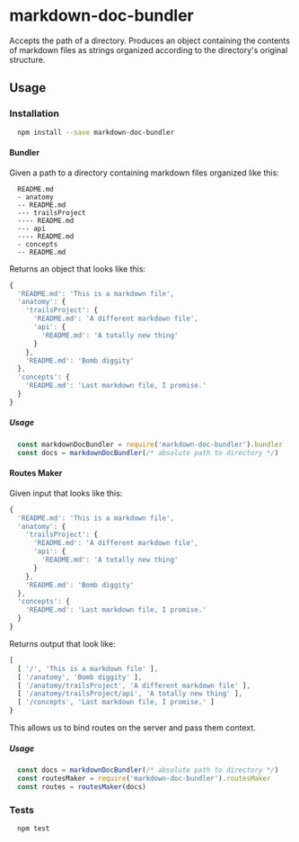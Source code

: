 # markdown-doc-bundler
Accepts the path of a directory. Produces an object containing the contents of
markdown files as strings organized according to the directory's original structure.

## Usage

### Installation
```sh
  npm install --save markdown-doc-bundler
```

#### Bundler

Given a path to a directory containing markdown files organized like this:

```
  README.md
  - anatomy
  -- README.md
  --- trailsProject
  ---- README.md
  --- api
  ---- README.md
  - concepts
  -- README.md
```

Returns an object that looks like this:

```js
{
  'README.md': 'This is a markdown file',
  'anatomy': {
    'trailsProject': {
      'README.md': 'A different markdown file',
      'api': {
        'README.md': 'A totally new thing'
      }
    },
    'README.md': 'Bomb diggity'
  },
  'concepts': {
    'README.md': 'Last markdown file, I promise.'
  }
}
```

##### Usage

```js
  const markdownDocBundler = require('markdown-doc-bundler').bundler
  const docs = markdownDocBundler(/* absolute path to directory */)
```

#### Routes Maker

Given input that looks like this:

```js
{
  'README.md': 'This is a markdown file',
  'anatomy': {
    'trailsProject': {
      'README.md': 'A different markdown file',
      'api': {
        'README.md': 'A totally new thing'
      }
    },
    'README.md': 'Bomb diggity'
  },
  'concepts': {
    'README.md': 'Last markdown file, I promise.'
  }
}
```

Returns output that look like:

```js
[
  [ '/', 'This is a markdown file' ],
  [ '/anatomy', 'Bomb diggity' ],
  [ '/anatomy/trailsProject', 'A different markdown file' ],
  [ '/anatomy/trailsProject/api', 'A totally new thing' ],
  [ '/concepts', 'Last markdown file, I promise.' ]
}
```

This allows us to bind routes on the server and pass them context.

##### Usage

```js
  const docs = markdownDocBundler(/* absolute path to directory */)
  const routesMaker = require('markdown-doc-bundler').routesMaker
  const routes = routesMaker(docs)
```

### Tests
```sh
  npm test
```
